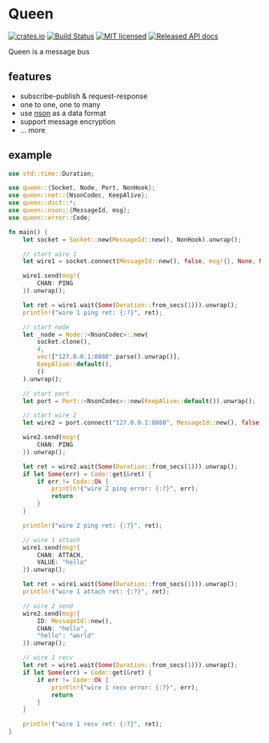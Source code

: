 # Queen

[![crates.io](https://img.shields.io/crates/v/queen.svg)](https://crates.io/crates/queen)
[![Build Status](https://github.com/danclive/queen/workflows/Rust/badge.svg)](https://github.com/danclive/queen/actions?query=workflow%3ARust+branch%3Amaster)
[![MIT licensed](https://img.shields.io/badge/license-MIT-blue.svg)](./LICENSE)
[![Released API docs](https://docs.rs/queen/badge.svg)](https://docs.rs/queen)

Queen is a message bus

## features

* subscribe-publish & request-response
* one to one, one to many
* use [nson](https://github.com/danclive/nson) as a data format
* support message encryption
* ... more

## example

```rust
use std::time::Duration;

use queen::{Socket, Node, Port, NonHook};
use queen::net::{NsonCodec, KeepAlive};
use queen::dict::*;
use queen::nson::{MessageId, msg};
use queen::error::Code;

fn main() {
    let socket = Socket::new(MessageId::new(), NonHook).unwrap();

    // start wire 1
    let wire1 = socket.connect(MessageId::new(), false, msg!{}, None, None).unwrap();

    wire1.send(msg!{
        CHAN: PING
    }).unwrap();

    let ret = wire1.wait(Some(Duration::from_secs(1))).unwrap();
    println!("wire 1 ping ret: {:?}", ret);

    // start node
    let _node = Node::<NsonCodec>::new(
        socket.clone(),
        4,
        vec!["127.0.0.1:8888".parse().unwrap()],
        KeepAlive::default(),
        ()
    ).unwrap();

    // start port
    let port = Port::<NsonCodec>::new(KeepAlive::default()).unwrap();

    // start wire 2
    let wire2 = port.connect("127.0.0.1:8888", MessageId::new(), false, msg!{}, None, None).unwrap();

    wire2.send(msg!{
        CHAN: PING
    }).unwrap();

    let ret = wire2.wait(Some(Duration::from_secs(1))).unwrap();
    if let Some(err) = Code::get(&ret) {
        if err != Code::Ok {
            println!("wire 2 ping error: {:?}", err);
            return
        }
    }

    println!("wire 2 ping ret: {:?}", ret);

    // wire 1 attach
    wire1.send(msg!{
        CHAN: ATTACH,
        VALUE: "hello"
    }).unwrap();

    let ret = wire1.wait(Some(Duration::from_secs(1))).unwrap();
    println!("wire 1 attach ret: {:?}", ret);

    // wire 2 send
    wire2.send(msg!{
        ID: MessageId::new(),
        CHAN: "hello",
        "hello": "world"
    }).unwrap();

    // wire 1 recv
    let ret = wire1.wait(Some(Duration::from_secs(1))).unwrap();
    if let Some(err) = Code::get(&ret) {
        if err != Code::Ok {
            println!("wire 1 recv error: {:?}", err);
            return
        }
    }

    println!("wire 1 recv ret: {:?}", ret);
}
```
